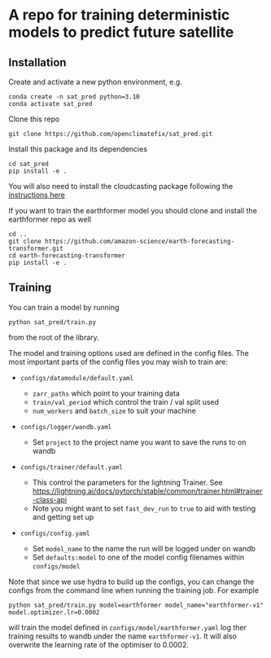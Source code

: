 # A repo for training deterministic models to predict future satellite


## Installation

Create and activate a new python environment, e.g.

```
conda create -n sat_pred python=3.10
conda activate sat_pred
```

Clone this repo

```
git clone https://github.com/openclimatefix/sat_pred.git
```

Install this package and its dependencies

```
cd sat_pred
pip install -e .
```

You will also need to install the cloudcasting package following the [instructions here](https://github.com/alan-turing-institute/cloudcasting)

If you want to train the earthformer model you should clone and install the earthformer repo as well

```
cd ..
git clone https://github.com/amazon-science/earth-forecasting-transformer.git
cd earth-forecasting-transformer
pip install -e .
```

## Training

You can train a model by running

```
python sat_pred/train.py
```

from the root of the library. 

The model and training options used are defined in the config files. The most important parts of the config files you may wish to train are:

- `configs/datamodule/default.yaml`
  - `zarr_paths` which point to your training data
  - `train/val_period` which control the train / val split used
  - `num_workers` and `batch_size` to suit your machine

- `configs/logger/wandb.yaml`
  - Set `project` to the project name you want to save the runs to on wandb

- `configs/trainer/default.yaml`
  - This control the parameters for the lightning Trainer. See https://lightning.ai/docs/pytorch/stable/common/trainer.html#trainer-class-api
  - Note you might want to set `fast_dev_run` to `true` to aid with testing and getting set up

- `configs/config.yaml`
  - Set `model_name` to the name the run will be logged under on wandb
  - Set `defaults:model` to one of the model config filenames within `configs/model`

Note that since we use hydra to build up the configs, you can change the configs from the command line when running the training job. For example

```
python sat_pred/train.py model=earthformer model_name="earthformer-v1" model.optimizer.lr=0.0002
```

will train the model defined in `configs/model/earthformer.yaml` log ther training results to wandb under the name `earthformer-v1`. It will also overwrite the learning rate of the optimiser to 0.0002.






